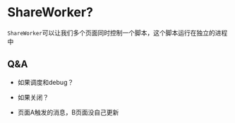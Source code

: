 # ShareWorker?

`ShareWorker`可以让我们多个页面同时控制一个脚本，这个脚本运行在独立的进程中

## Q&A

- 如果调度和debug？

- 如果关闭？

- 页面A触发的消息，B页面没自己更新